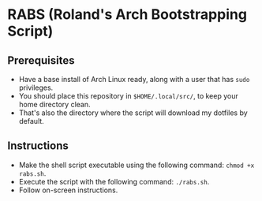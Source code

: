 # RABS (Roland's Arch Bootstrapping Script)

## Prerequisites
- Have a base install of Arch Linux ready, along with a user that has `sudo` privileges.
- You should place this repository in `$HOME/.local/src/`, to keep your home directory clean.
- That's also the directory where the script will download my dotfiles by default.

## Instructions
- Make the shell script executable using the following command: `chmod +x rabs.sh`.
- Execute the script with the following command: `./rabs.sh`.
- Follow on-screen instructions.
